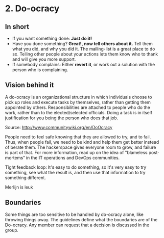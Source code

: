 # 2. Do-ocracy

## In short

* If you want something done: **Just do it!**
* Have you done something? **Great!, now tell others about it.** Tell them what you did, and why you did it. The mailing-list is a great place to do so. Telling other people about your actions lets them know who to thank and will give you more support.
* If somebody complains: Either **revert it**, or work out a solution with the person who is complaining.

## Vision behind it

A do-ocracy is an organizational structure in which individuals choose to pick up roles and execute tasks by themselves, rather than getting them appointed by others.
Responsibilities are attached to people who do the work, rather than to the elected/selected officials.
Doing a task is in itself justification for you being the person who does that job.

Source: http://www.communitywiki.org/en/DoOcracy



People need to feel safe knowing that they are allowed to try, and to fail. Thus, when people fail, we need to be kind and help them get better instead of berate them. The hackerspace gives everyone room to grow, and failure is part of that. For more information, read up on the idea of "blameless post-mortems" in the IT operations and DevOps communities.


Tight feedback loop: It's easy to do something, so it's very easy to try something, see what the result is, and then use that information to try something different.

Merlijn is leuk

## Boundaries

Some things are too sensitive to be handled by do-ocracy alone, like throwing things away. The guidelines define what the boundaries are of the Do-ocracy. Any member can request that a decision is discussed in the group.

